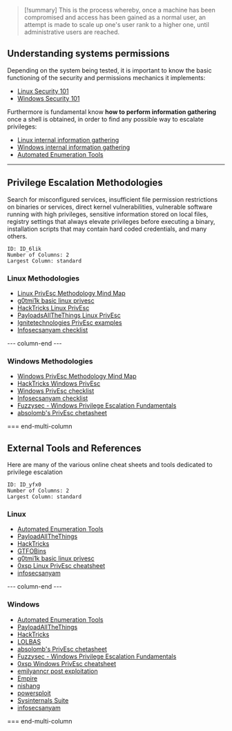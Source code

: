 >[!summary]
>This is the process whereby, once a machine has been compromised and access has been gained as a normal user, an attempt is made to scale up one's user rank to a higher one, until administrative users are reached.

## Understanding systems permissions

Depending on the system being tested, it is important to know the basic functioning of the security and permissions mechanics it implements:

- [Linux Security 101](../Dev,%20scripting%20&%20OS/Linux%20Security%20101.md)
- [Windows Security 101](../Dev,%20scripting%20&%20OS/Windows%20Security%20101.md)

Furthermore is fundamental know **how to perform information gathering** once a shell is obtained, in order to find any possible way to escalate privileges:

- [Linux internal information gathering](Internal%20information%20gathering.md#Linux)
- [Windows internal information gathering](Internal%20information%20gathering.md#Windows)
- [Automated Enumeration Tools](Internal%20information%20gathering.md#Automated%20Enumeration%20Tools)

---

## Privilege Escalation Methodologies

Search for misconfigured services, insufficient file permission restrictions on binaries or services, direct kernel vulnerabilities, vulnerable software running with high privileges, sensitive information stored on local files, registry settings that always elevate privileges before executing a binary, installation scripts that may contain hard coded credentials, and many others.
```start-multi-column
ID: ID_6lik
Number of Columns: 2
Largest Column: standard
```

### Linux Methodologies

- [Linux PrivEsc Methodology Mind Map](Linux%20PrivEsc%20Methodology%20Mind%20Map.md)
- [g0tmi1k basic linux privesc](https://blog.g0tmi1k.com/2011/08/basic-linux-privilege-escalation/)
- [HackTricks Linux PrivEsc](https://book.hacktricks.xyz/linux-unix/linux-privilege-escalation-checklist)
- [PayloadsAllTheThings Linux PrivEsc](https://github.com/swisskyrepo/PayloadsAllTheThings/blob/master/Methodology%20and%20Resources/Linux%20-%20Privilege%20Escalation.md#checklists)
- [Ignitetechnologies PrivEsc examples](https://github.com/Ignitetechnologies/Privilege-Escalation)
- [Infosecsanyam checklist](https://oscp.infosecsanyam.in/priv-escalation/linux-priv-escalation/checklist-linux-privilege-escalation)

--- column-end ---

### Windows Methodologies

- [Windows PrivEsc Methodology Mind Map](Windows%20PrivEsc%20Methodology%20Mind%20Map.md)
- [HackTricks Windows PrivEsc](https://book.hacktricks.xyz/windows/checklist-windows-privilege-escalation)
- [Windows PrivEsc checklist](https://github.com/netbiosX/Checklists/blob/master/Windows-Privilege-Escalation.md)
- [Infosecsanyam checklist](https://oscp.infosecsanyam.in/priv-escalation/windows-priv-escalation/checklist-local-windows-privilege-escalation)
- [Fuzzysec - Windows Privilege Escalation Fundamentals](https://www.fuzzysecurity.com/tutorials/16.html)
- [absolomb's PrivEsc chetasheet](https://www.absolomb.com/2018-01-26-Windows-Privilege-Escalation-Guide/)

=== end-multi-column
## External Tools and References

Here are many of the various online cheat sheets and tools dedicated to privilege escalation
```start-multi-column
ID: ID_yfx0
Number of Columns: 2
Largest Column: standard
```

### Linux

- [Automated Enumeration Tools](Internal%20information%20gathering.md#Automated%20Enumeration%20Tools)
- [PayloadAllTheThings](https://github.com/swisskyrepo/PayloadsAllTheThings/blob/master/Methodology%20and%20Resources/Linux%20-%20Privilege%20Escalation.md)
- [HackTricks](https://book.hacktricks.xyz/linux-unix/privilege-escalation)
- [GTFOBins](https://gtfobins.github.io/)
- [g0tmi1k basic linux privesc](https://blog.g0tmi1k.com/2011/08/basic-linux-privilege-escalation/)
- [0xsp Linux PrivEsc cheatsheet](https://0xsp.com/offensive/privilege-escalation-cheatsheet#toc-12)
- [infosecsanyam](https://oscp.infosecsanyam.in/priv-escalation/linux-priv-escalation)


--- column-end ---

### Windows

- [Automated Enumeration Tools](Internal%20information%20gathering.md#Automated%20Enumeration%20Tools)
- [PayloadAllTheThings](https://github.com/swisskyrepo/PayloadsAllTheThings/blob/master/Methodology%20and%20Resources/Windows%20-%20Privilege%20Escalation.md)
- [HackTricks](https://book.hacktricks.xyz/windows/windows-local-privilege-escalation)
- [LOLBAS](https://lolbas-project.github.io/#)
- [absolomb's PrivEsc chetasheet](https://www.absolomb.com/2018-01-26-Windows-Privilege-Escalation-Guide/)
- [Fuzzysec - Windows Privilege Escalation Fundamentals](https://www.fuzzysecurity.com/tutorials/16.html)
- [0xsp Windows PrivEsc cheatsheet](https://0xsp.com/offensive/privilege-escalation-cheatsheet#toc-0)
- [emilyanncr post exploitation](https://github.com/emilyanncr/Windows-Post-Exploitation)
- [Empire](../Tools/Empire.md)
- [nishang](https://github.com/samratashok/nishang)
- [powersploit](../Tools/powersploit.md)
- [Sysinternals Suite](../Tools/Sysinternals%20Suite.md)
- [infosecsanyam](https://oscp.infosecsanyam.in/priv-escalation/windows-priv-escalation)

=== end-multi-column
